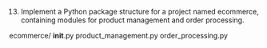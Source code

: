 13. Implement a Python package structure for a project named ecommerce, containing modules for product
management and order processing.

ecommerce/
    __init__.py
    product_management.py
    order_processing.py
